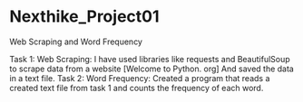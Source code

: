 # Nexthike_Project01
Web Scraping and Word Frequency

Task 1: Web Scraping: I have used libraries like requests and BeautifulSoup to scrape data from a website [Welcome to Python. org]
And saved the data in a text file.
Task 2: Word Frequency: Created a program that reads a created text file from task 1 and counts the frequency of each word.
